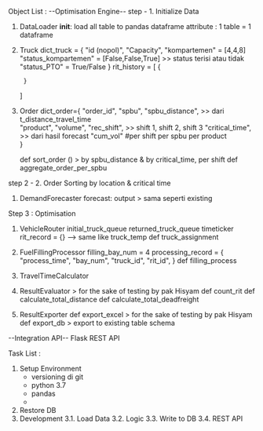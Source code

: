 Object List : 
--Optimisation Engine--
step - 1. Initialize Data
1. DataLoader
    __init__:
        load all table to pandas dataframe
    attribute : 
        1 table = 1 dataframe      
2. Truck
    dict_truck = {
        "id (nopol)",
        "Capacity",
        "kompartemen" = [4,4,8]
        "status_kompartemen" = [False,False,True]  >> status terisi atau tidak     
        "status_PTO" = True/False
    }
    rit_history  = [
        {
            
        }
    ]

3. Order
    dict_order={
        "order_id",
        "spbu",
        "spbu_distance",   >> dari t_distance_travel_time       
        "product",
        "volume",
        "rec_shift",     >> shift 1, shift 2, shift 3
        "critical_time",  >> dari hasil forecast
        "cum_vol" #per shift per spbu per product        
    }

    def sort_order () > by spbu_distance & by critical_time, per shift
    def aggregate_order_per_spbu

step 2 - 2. Order Sorting by location & critical time
1. DemandForecaster
    forecast:
    output > sama seperti existing  

Step 3 : Optimisation
1. VehicleRouter
    initial_truck_queue
    returned_truck_queue
    timeticker
    rit_record = {}  --> same like truck_temp
    def truck_assignment
    
2. FuelFillingProcessor
    filling_bay_num = 4 
    processing_record = {
        "process_time",
        "bay_num",
        "truck_id",
        "rit_id",
    }
    def filling_process

3. TravelTimeCalculator

    
4. ResultEvaluator      > for the sake of testing by pak Hisyam
    def count_rit
    def calculate_total_distance
    def calculate_total_deadfreight

5. ResultExporter
    def export_excel    > for the sake of testing by pak Hisyam
    def export_db       > export to existing table schema

--Integration API--
Flask REST API

Task List : 
1. Setup Environment
    - versioning di git
    - python 3.7
    - pandas 
    -     
2. Restore DB
3. Development
    3.1. Load Data
    3.2. Logic
    3.3. Write to DB
    3.4. REST API